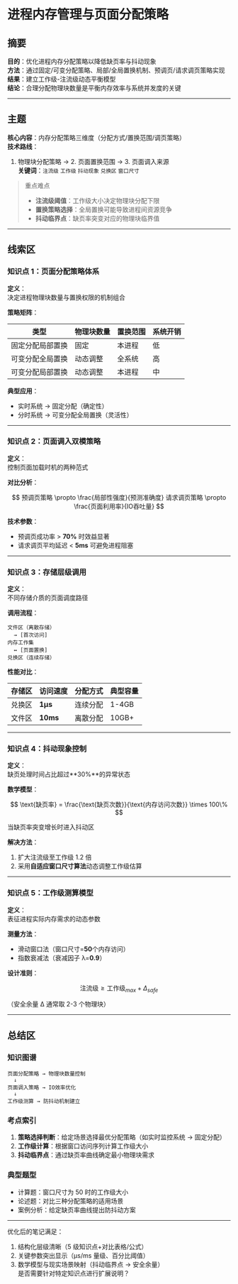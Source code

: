# 进程内存管理与页面分配策略

## 摘要

**目的**：优化进程内存分配策略以降低缺页率与抖动现象  
**方法**：通过固定/可变分配策略、局部/全局置换机制、预调页/请求调页策略实现  
**结果**：建立工作级-注流级动态平衡模型  
**结论**：合理分配物理块数量是平衡内存效率与系统并发度的关键

---

## 主题

**核心内容**：内存分配策略三维度（分配方式/置换范围/调页策略）  
**技术路线**：

1. 物理块分配策略 → 2. 页面置换范围 → 3. 页面调入来源  
   **关键词**：`注流级` `工作级` `抖动现象` `兑换区` `窗口尺寸`

> 重点难点
>
> - **注流级阈值**：工作级大小决定物理块分配下限
> - **置换策略选择**：全局置换可能导致进程间资源竞争
> - **抖动临界点**：缺页率突变对应的物理块临界值

---

## 线索区

### 知识点 1：页面分配策略体系

**定义**：  
决定进程物理块数量与置换权限的机制组合

**策略矩阵**：  

| 类型 | 物理块数量 | 置换范围 | 系统开销 |  
|---------------------|------------|------------|----------|  
| 固定分配局部置换 | 固定 | 本进程 | 低 |  
| 可变分配全局置换 | 动态调整 | 全系统 | 高 |  
| 可变分配局部置换 | 动态调整 | 本进程 | 中 |

**典型应用**：

- 实时系统 → 固定分配（确定性）
- 分时系统 → 可变分配全局置换（灵活性）

---

### 知识点 2：页面调入双模策略

**定义**：  
控制页面加载时机的两种范式

**对比分析**：

$$
预调页策略 \propto \frac{局部性强度}{预测准确度}
请求调页策略 \propto \frac{页面利用率}{IO吞吐量}
$$

**技术参数**：

- 预调页成功率 > **70%** 时效益显著
- 请求调页平均延迟 < **5ms** 可避免进程阻塞

---

### 知识点 3：存储层级调用

**定义**：  
不同存储介质的页面调度路径

**调用流程**：

```text
文件区（离散存储）
  → [首次访问]
内存工作集
  ↔ [页面置换]
兑换区（连续存储）
```

**性能对比**：  

| 存储区 | 访问速度 | 分配方式 | 典型容量 |  
|--------|----------|------------|----------|  
| 兑换区 | **1μs** | 连续分配 | 1-4GB |  
| 文件区 | **10ms** | 离散分配 | 10GB+ |

---

### 知识点 4：抖动现象控制

**定义**：  
缺页处理时间占比超过**30%**的异常状态

**数学模型**：

$$
\text{缺页率} = \frac{\text{缺页次数}}{\text{内存访问次数}} \times 100\%
$$

当缺页率突变增长时进入抖动区

**解决方法**：

1. 扩大注流级至工作级 1.2 倍
2. 采用**自适应窗口尺寸算法**动态调整工作级估算

---

### 知识点 5：工作级测算模型

**定义**：  
表征进程实际内存需求的动态参数

**测量方法**：

- 滑动窗口法（窗口尺寸=**50**个内存访问）
- 指数衰减法（衰减因子 λ=**0.9**）

**设计准则**：

$$
\text{注流级} \geq \text{工作级}_{max} + \Delta_{safe}
$$

（安全余量 Δ 通常取 2-3 个物理块）

---

## 总结区

### 知识图谱

```text
页面分配策略 → 物理块数量控制
  ↓
页面调入策略 → IO效率优化
  ↓
工作级测算 → 防抖动机制建立
```

### 考点索引

1. **策略选择判断**：给定场景选择最优分配策略（如实时监控系统 → 固定分配）
2. **工作级计算**：根据窗口访问序列计算工作级大小
3. **抖动临界点**：通过缺页率曲线确定最小物理块需求

### 典型题型

- 计算题：窗口尺寸为 50 时的工作级大小
- 论述题：对比三种分配策略的适用场景
- 案例分析：给定缺页率曲线提出防抖动方案

---

优化后的笔记满足：

1. 结构化层级清晰（5 级知识点+对比表格/公式）
2. 关键参数突出显示（μs/ms 量级、百分比阈值）
3. 数学模型与现实场景映射（抖动临界点 → 安全余量）  
   是否需要针对特定知识点进行扩展说明？

